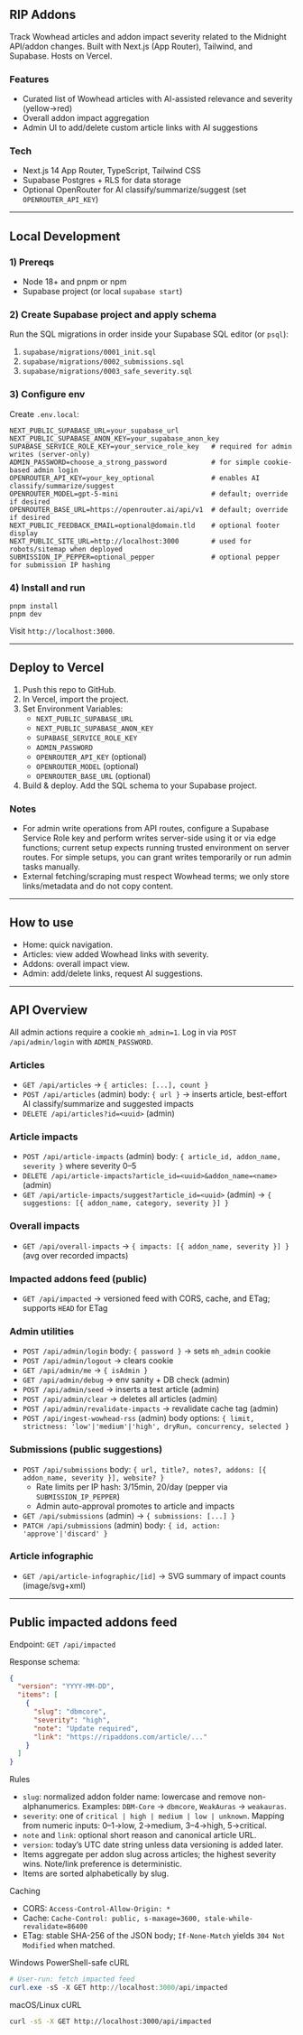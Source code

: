 ## RIP Addons

Track Wowhead articles and addon impact severity related to the Midnight API/addon changes. Built with Next.js (App Router), Tailwind, and Supabase. Hosts on Vercel.

### Features
- Curated list of Wowhead articles with AI-assisted relevance and severity (yellow→red)
- Overall addon impact aggregation
- Admin UI to add/delete custom article links with AI suggestions

### Tech
- Next.js 14 App Router, TypeScript, Tailwind CSS
- Supabase Postgres + RLS for data storage
- Optional OpenRouter for AI classify/summarize/suggest (set `OPENROUTER_API_KEY`)

---

## Local Development

### 1) Prereqs
- Node 18+ and pnpm or npm
- Supabase project (or local `supabase start`)

### 2) Create Supabase project and apply schema
Run the SQL migrations in order inside your Supabase SQL editor (or `psql`):

1. `supabase/migrations/0001_init.sql`
2. `supabase/migrations/0002_submissions.sql`
3. `supabase/migrations/0003_safe_severity.sql`

### 3) Configure env
Create `.env.local`:

```
NEXT_PUBLIC_SUPABASE_URL=your_supabase_url
NEXT_PUBLIC_SUPABASE_ANON_KEY=your_supabase_anon_key
SUPABASE_SERVICE_ROLE_KEY=your_service_role_key   # required for admin writes (server-only)
ADMIN_PASSWORD=choose_a_strong_password           # for simple cookie-based admin login
OPENROUTER_API_KEY=your_key_optional              # enables AI classify/summarize/suggest
OPENROUTER_MODEL=gpt-5-mini                       # default; override if desired
OPENROUTER_BASE_URL=https://openrouter.ai/api/v1  # default; override if desired
NEXT_PUBLIC_FEEDBACK_EMAIL=optional@domain.tld    # optional footer display
NEXT_PUBLIC_SITE_URL=http://localhost:3000        # used for robots/sitemap when deployed
SUBMISSION_IP_PEPPER=optional_pepper              # optional pepper for submission IP hashing
```

### 4) Install and run

```
pnpm install
pnpm dev
```

Visit `http://localhost:3000`.

---

## Deploy to Vercel

1. Push this repo to GitHub.
2. In Vercel, import the project.
3. Set Environment Variables:
   - `NEXT_PUBLIC_SUPABASE_URL`
   - `NEXT_PUBLIC_SUPABASE_ANON_KEY`
   - `SUPABASE_SERVICE_ROLE_KEY`
   - `ADMIN_PASSWORD`
   - `OPENROUTER_API_KEY` (optional)
   - `OPENROUTER_MODEL` (optional)
   - `OPENROUTER_BASE_URL` (optional)
4. Build & deploy. Add the SQL schema to your Supabase project.

### Notes
- For admin write operations from API routes, configure a Supabase Service Role key and perform writes server-side using it or via edge functions; current setup expects running trusted environment on server routes. For simple setups, you can grant writes temporarily or run admin tasks manually.
- External fetching/scraping must respect Wowhead terms; we only store links/metadata and do not copy content.

---

## How to use
- Home: quick navigation.
- Articles: view added Wowhead links with severity.
- Addons: overall impact view.
- Admin: add/delete links, request AI suggestions.


---

## API Overview

All admin actions require a cookie `mh_admin=1`. Log in via `POST /api/admin/login` with `ADMIN_PASSWORD`.

### Articles
- `GET /api/articles` → `{ articles: [...], count }`
- `POST /api/articles` (admin) body: `{ url }` → inserts article, best-effort AI classify/summarize and suggested impacts
- `DELETE /api/articles?id=<uuid>` (admin)

### Article impacts
- `POST /api/article-impacts` (admin) body: `{ article_id, addon_name, severity }` where severity 0–5
- `DELETE /api/article-impacts?article_id=<uuid>&addon_name=<name>` (admin)
- `GET /api/article-impacts/suggest?article_id=<uuid>` (admin) → `{ suggestions: [{ addon_name, category, severity }] }`

### Overall impacts
- `GET /api/overall-impacts` → `{ impacts: [{ addon_name, severity }] }` (avg over recorded impacts)

### Impacted addons feed (public)
- `GET /api/impacted` → versioned feed with CORS, cache, and ETag; supports `HEAD` for ETag

### Admin utilities
- `POST /api/admin/login` body: `{ password }` → sets `mh_admin` cookie
- `POST /api/admin/logout` → clears cookie
- `GET /api/admin/me` → `{ isAdmin }`
- `GET /api/admin/debug` → env sanity + DB check (admin)
- `POST /api/admin/seed` → inserts a test article (admin)
- `POST /api/admin/clear` → deletes all articles (admin)
- `POST /api/admin/revalidate-impacts` → revalidate cache tag (admin)
- `POST /api/ingest-wowhead-rss` (admin) body options: `{ limit, strictness: 'low'|'medium'|'high', dryRun, concurrency, selected }`

### Submissions (public suggestions)
- `POST /api/submissions` body: `{ url, title?, notes?, addons: [{ addon_name, severity }], website? }`
  - Rate limits per IP hash: 3/15min, 20/day (pepper via `SUBMISSION_IP_PEPPER`)
  - Admin auto-approval promotes to article and impacts
- `GET /api/submissions` (admin) → `{ submissions: [...] }`
- `PATCH /api/submissions` (admin) body: `{ id, action: 'approve'|'discard' }`

### Article infographic
- `GET /api/article-infographic/[id]` → SVG summary of impact counts (image/svg+xml)


---

## Public impacted addons feed

Endpoint: `GET /api/impacted`

Response schema:

```json
{
  "version": "YYYY-MM-DD",
  "items": [
    {
      "slug": "dbmcore",
      "severity": "high",
      "note": "Update required",
      "link": "https://ripaddons.com/article/..."
    }
  ]
}
```

Rules
- `slug`: normalized addon folder name: lowercase and remove non-alphanumerics. Examples: `DBM-Core` → `dbmcore`, `WeakAuras` → `weakauras`.
- `severity`: one of `critical | high | medium | low | unknown`. Mapping from numeric inputs: 0–1→low, 2→medium, 3–4→high, 5→critical.
- `note` and `link`: optional short reason and canonical article URL.
- `version`: today’s UTC date string unless data versioning is added later.
- Items aggregate per addon slug across articles; the highest severity wins. Note/link preference is deterministic.
- Items are sorted alphabetically by slug.

Caching
- CORS: `Access-Control-Allow-Origin: *`
- Cache: `Cache-Control: public, s-maxage=3600, stale-while-revalidate=86400`
- ETag: stable SHA-256 of the JSON body; `If-None-Match` yields `304 Not Modified` when matched.

Windows PowerShell-safe cURL

```powershell
# User-run: fetch impacted feed
curl.exe -sS -X GET http://localhost:3000/api/impacted
```

macOS/Linux cURL

```bash
curl -sS -X GET http://localhost:3000/api/impacted
```


